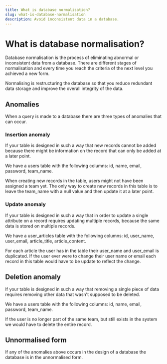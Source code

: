 ```yaml
---
title: What is database normalisation?
slug: what-is-database-normalisation
description: Avoid inconsistent data in a database.
---
```


# What is database normalisation?

Database normalisation is the process of eliminating abnormal or inconsistent data from a database. There are different stages of normalisation and every time you reach the criteria of the next level you achieved a new form.

Normalising is restructuring the database so that you reduce redundant data storage and improve the overall integrity of the data.

## Anomalies

When a query is made to a database there are three types of anomalies that can occur.

### Insertion anomaly

If your table is designed in such a way that new records cannot be added because there might be information on the record that can only be added at a later point.

We have a users table with the following columns: id, name, email, password, team_name.

When creating new records in the table, users might not have been assigned a team yet. The only way to create new records in this table is to leave the team_name with a null value and then update it at a later point.

### Update anomaly

If your table is designed in such a way that in order to update a single attribute on a record requires updating multiple records, because the same data is stored on multiple records.

We have a user_articles table with the following columns: id, user_name, user_email, article_title, article_content.

For each article the user has in the table their user_name and user_email is duplicated. If the user ever were to change their user name or email each record in this table would have to be update to reflect the change.

## Deletion anomaly

If your table is designed in such a way that removing a single piece of data requires removing other data that wasn't supposed to be deleted.

We have a users table with the following columns: id, name, email, password, team_name.

If the user is no longer part of the same team, but still exists in the system we would have to delete the entire record.

## Unnormalised form

If any of the anomalies above occurs in the design of a database the database is in the unnormalised form.
